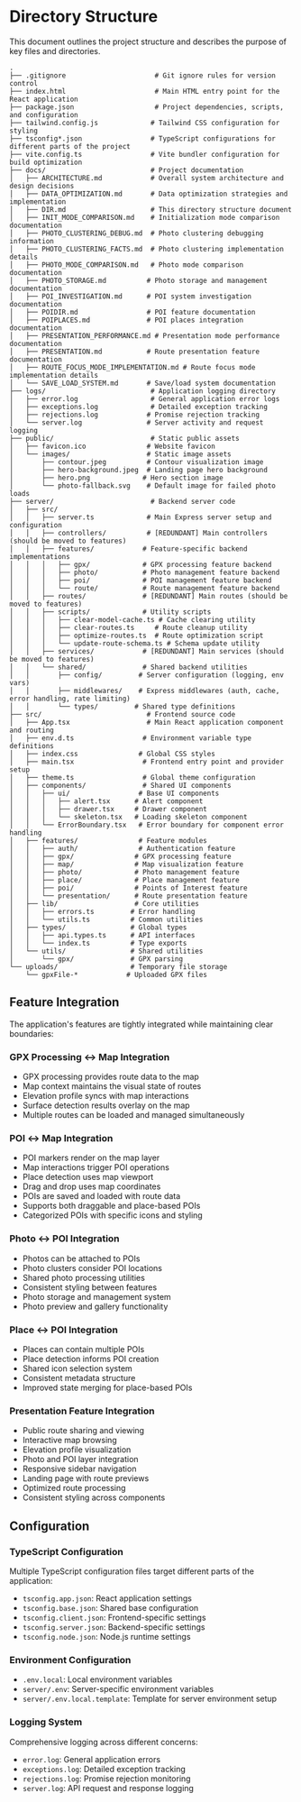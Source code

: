 # Directory Structure

This document outlines the project structure and describes the purpose of key files and directories.

```
.
├── .gitignore                      # Git ignore rules for version control
├── index.html                      # Main HTML entry point for the React application
├── package.json                    # Project dependencies, scripts, and configuration
├── tailwind.config.js             # Tailwind CSS configuration for styling
├── tsconfig*.json                 # TypeScript configurations for different parts of the project
├── vite.config.ts                 # Vite bundler configuration for build optimization
├── docs/                          # Project documentation
│   ├── ARCHITECTURE.md            # Overall system architecture and design decisions
│   ├── DATA_OPTIMIZATION.md       # Data optimization strategies and implementation
│   ├── DIR.md                     # This directory structure document
│   ├── INIT_MODE_COMPARISON.md    # Initialization mode comparison documentation
│   ├── PHOTO_CLUSTERING_DEBUG.md  # Photo clustering debugging information
│   ├── PHOTO_CLUSTERING_FACTS.md  # Photo clustering implementation details
│   ├── PHOTO_MODE_COMPARISON.md   # Photo mode comparison documentation
│   ├── PHOTO_STORAGE.md          # Photo storage and management documentation
│   ├── POI_INVESTIGATION.md      # POI system investigation documentation
│   ├── POIDIR.md                 # POI feature documentation
│   ├── POIPLACES.md              # POI places integration documentation
│   ├── PRESENTATION_PERFORMANCE.md # Presentation mode performance documentation
│   ├── PRESENTATION.md           # Route presentation feature documentation
│   ├── ROUTE_FOCUS_MODE_IMPLEMENTATION.md # Route focus mode implementation details
│   └── SAVE_LOAD_SYSTEM.md       # Save/load system documentation
├── logs/                          # Application logging directory
│   ├── error.log                  # General application error logs
│   ├── exceptions.log             # Detailed exception tracking
│   ├── rejections.log            # Promise rejection tracking
│   └── server.log                # Server activity and request logging
├── public/                        # Static public assets
│   ├── favicon.ico               # Website favicon
│   └── images/                   # Static image assets
│       ├── contour.jpeg          # Contour visualization image
│       ├── hero-background.jpeg  # Landing page hero background
│       ├── hero.png             # Hero section image
│       └── photo-fallback.svg    # Default image for failed photo loads
├── server/                        # Backend server code
│   ├── src/
│   │   ├── server.ts             # Main Express server setup and configuration
│   │   ├── controllers/          # [REDUNDANT] Main controllers (should be moved to features)
│   │   ├── features/            # Feature-specific backend implementations
│   │   │   ├── gpx/             # GPX processing feature backend
│   │   │   ├── photo/           # Photo management feature backend
│   │   │   ├── poi/             # POI management feature backend
│   │   │   └── route/           # Route management feature backend
│   │   ├── routes/              # [REDUNDANT] Main routes (should be moved to features)
│   │   ├── scripts/             # Utility scripts
│   │   │   ├── clear-model-cache.ts # Cache clearing utility
│   │   │   ├── clear-routes.ts     # Route cleanup utility
│   │   │   ├── optimize-routes.ts  # Route optimization script
│   │   │   └── update-route-schema.ts # Schema update utility
│   │   ├── services/            # [REDUNDANT] Main services (should be moved to features)
│   │   └── shared/              # Shared backend utilities
│   │       ├── config/         # Server configuration (logging, env vars)
│   │       ├── middlewares/    # Express middlewares (auth, cache, error handling, rate limiting)
│   │       └── types/         # Shared type definitions
├── src/                          # Frontend source code
│   ├── App.tsx                   # Main React application component and routing
│   ├── env.d.ts                 # Environment variable type definitions
│   ├── index.css               # Global CSS styles
│   ├── main.tsx                 # Frontend entry point and provider setup
│   ├── theme.ts                 # Global theme configuration
│   ├── components/              # Shared UI components
│   │   ├── ui/                 # Base UI components
│   │   │   ├── alert.tsx      # Alert component
│   │   │   ├── drawer.tsx     # Drawer component
│   │   │   └── skeleton.tsx   # Loading skeleton component
│   │   └── ErrorBoundary.tsx   # Error boundary for component error handling
│   ├── features/               # Feature modules
│   │   ├── auth/               # Authentication feature
│   │   ├── gpx/               # GPX processing feature
│   │   ├── map/               # Map visualization feature
│   │   ├── photo/             # Photo management feature
│   │   ├── place/             # Place management feature
│   │   ├── poi/               # Points of Interest feature
│   │   └── presentation/      # Route presentation feature
│   ├── lib/                   # Core utilities
│   │   ├── errors.ts         # Error handling
│   │   └── utils.ts          # Common utilities
│   ├── types/                # Global types
│   │   ├── api.types.ts      # API interfaces
│   │   └── index.ts          # Type exports
│   └── utils/                # Shared utilities
│       └── gpx/              # GPX parsing
└── uploads/                  # Temporary file storage
    └── gpxFile-*            # Uploaded GPX files
```

## Feature Integration

The application's features are tightly integrated while maintaining clear boundaries:

### GPX Processing ↔ Map Integration
- GPX processing provides route data to the map
- Map context maintains the visual state of routes
- Elevation profile syncs with map interactions
- Surface detection results overlay on the map
- Multiple routes can be loaded and managed simultaneously

### POI ↔ Map Integration
- POI markers render on the map layer
- Map interactions trigger POI operations
- Place detection uses map viewport
- Drag and drop uses map coordinates
- POIs are saved and loaded with route data
- Supports both draggable and place-based POIs
- Categorized POIs with specific icons and styling

### Photo ↔ POI Integration
- Photos can be attached to POIs
- Photo clusters consider POI locations
- Shared photo processing utilities
- Consistent styling between features
- Photo storage and management system
- Photo preview and gallery functionality

### Place ↔ POI Integration
- Places can contain multiple POIs
- Place detection informs POI creation
- Shared icon selection system
- Consistent metadata structure
- Improved state merging for place-based POIs

### Presentation Feature Integration
- Public route sharing and viewing
- Interactive map browsing
- Elevation profile visualization
- Photo and POI layer integration
- Responsive sidebar navigation
- Landing page with route previews
- Optimized route processing
- Consistent styling across components

## Configuration

### TypeScript Configuration
Multiple TypeScript configuration files target different parts of the application:
- `tsconfig.app.json`: React application settings
- `tsconfig.base.json`: Shared base configuration
- `tsconfig.client.json`: Frontend-specific settings
- `tsconfig.server.json`: Backend-specific settings
- `tsconfig.node.json`: Node.js runtime settings

### Environment Configuration
- `.env.local`: Local environment variables
- `server/.env`: Server-specific environment variables
- `server/.env.local.template`: Template for server environment setup

### Logging System
Comprehensive logging across different concerns:
- `error.log`: General application errors
- `exceptions.log`: Detailed exception tracking
- `rejections.log`: Promise rejection monitoring
- `server.log`: API request and response logging
